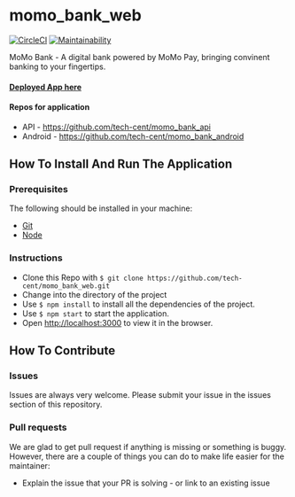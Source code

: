 # momo_bank_web

[![CircleCI](https://circleci.com/gh/tech-cent/momo_bank_web.svg?style=svg)](https://circleci.com/gh/tech-cent/momo_bank_web)
[![Maintainability](https://api.codeclimate.com/v1/badges/8b8e72ef924da97ede28/maintainability)](https://codeclimate.com/github/tech-cent/momo_bank_web/maintainability)
<!-- [![Test Coverage](https://api.codeclimate.com/v1/badges/8b8e72ef924da97ede28/test_coverage)](https://codeclimate.com/github/tech-cent/momo_bank_web/test_coverage) -->

MoMo Bank - A digital bank powered by MoMo Pay, bringing convinent banking to your fingertips.

#### [Deployed App here](https://momobankweb.herokuapp.com/)

#### Repos for application
- API - https://github.com/tech-cent/momo_bank_api
- Android - https://github.com/tech-cent/momo_bank_android

## How To Install And Run The Application

### Prerequisites

The following should be installed in your machine:

- [Git](https://git-scm.com/downloads)
- [Node](https://nodejs.org/en/download)

### Instructions

- Clone this Repo with `$ git clone https://github.com/tech-cent/momo_bank_web.git`
- Change into the directory of the project
- Use `$ npm install` to install all the dependencies of the project.
- Use `$ npm start` to start the application.
- Open [http://localhost:3000](http://localhost:3000) to view it in the browser.

## How To Contribute

### Issues

Issues are always very welcome. Please submit your issue in the issues section of this repository.

### Pull requests

We are glad to get pull request if anything is missing or something is buggy. However, there are a couple of things you can do to make life easier for the maintainer:

- Explain the issue that your PR is solving - or link to an existing issue
